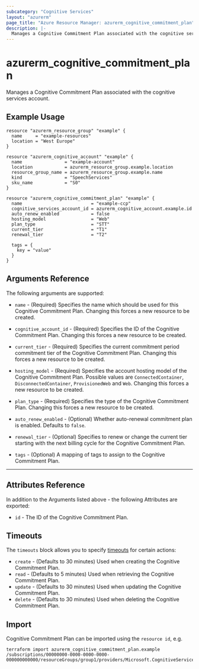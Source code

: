 ```yaml
---
subcategory: "Cognitive Services"
layout: "azurerm"
page_title: "Azure Resource Manager: azurerm_cognitive_commitment_plan"
description: |-
  Manages a Cognitive Commitment Plan associated with the cognitive services account.
---
```


# azurerm_cognitive_commitment_plan

Manages a Cognitive Commitment Plan associated with the cognitive services account.

## Example Usage

```hcl
resource "azurerm_resource_group" "example" {
  name     = "example-resources"
  location = "West Europe"
}

resource "azurerm_cognitive_account" "example" {
  name                = "example-account"
  location            = azurerm_resource_group.example.location
  resource_group_name = azurerm_resource_group.example.name
  kind                = "SpeechServices"
  sku_name            = "S0"
}

resource "azurerm_cognitive_commitment_plan" "example" {
  name                          = "example-ccp"
  cognitive_services_account_id = azurerm_cognitive_account.example.id
  auto_renew_enabled            = false
  hosting_model                 = "Web"
  plan_type                     = "STT"
  current_tier                  = "T1"
  renewal_tier                  = "T2"

  tags = {
    key = "value"
  }
}
```

## Arguments Reference

The following arguments are supported:

* `name` - (Required) Specifies the name which should be used for this Cognitive Commitment Plan. Changing this forces a new resource to be created.

* `cognitive_account_id` - (Required) Specifies the ID of the Cognitive Commitment Plan. Changing this forces a new resource to be created.

* `current_tier` - (Required) Specifies the current commitment period commitment tier of the Cognitive Commitment Plan. Changing this forces a new resource to be created.

* `hosting_model` - (Required) Specifies the account hosting model of the Cognitive Commitment Plan. Possible values are `ConnectedContainer`, `DisconnectedContainer`, `ProvisionedWeb` and `Web`. Changing this forces a new resource to be created.

* `plan_type` - (Required) Specifies the type of the Cognitive Commitment Plan. Changing this forces a new resource to be created.

* `auto_renew_enabled` - (Optional) Whether auto-renewal commitment plan is enabled. Defaults to `false`.

* `renewal_tier` - (Optional) Specifies to renew or change the current tier starting with the next billing cycle for the Cognitive Commitment Plan.

* `tags` - (Optional) A mapping of tags to assign to the Cognitive Commitment Plan.

---

## Attributes Reference

In addition to the Arguments listed above - the following Attributes are exported:

* `id` - The ID of the Cognitive Commitment Plan.

## Timeouts

The `timeouts` block allows you to specify [timeouts](https://www.terraform.io/docs/configuration/resources.html#timeouts) for certain actions:

* `create` - (Defaults to 30 minutes) Used when creating the Cognitive Commitment Plan.
* `read` - (Defaults to 5 minutes) Used when retrieving the Cognitive Commitment Plan.
* `update` - (Defaults to 30 minutes) Used when updating the Cognitive Commitment Plan.
* `delete` - (Defaults to 30 minutes) Used when deleting the Cognitive Commitment Plan.

## Import

Cognitive Commitment Plan can be imported using the `resource id`, e.g.

```shell
terraform import azurerm_cognitive_commitment_plan.example /subscriptions/00000000-0000-0000-0000-000000000000/resourceGroups/group1/providers/Microsoft.CognitiveServices/accounts/account1/commitmentPlans/plan1
```
